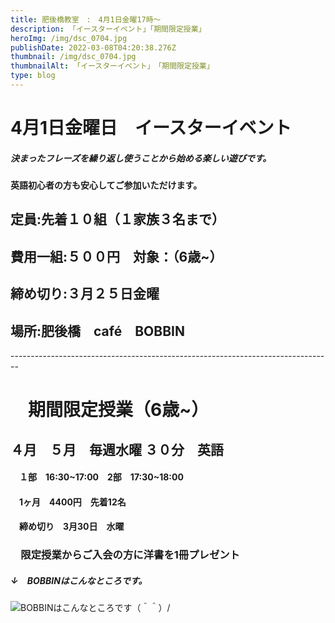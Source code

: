 ```yaml
---
title: 肥後橋教室　:　4月1日金曜17時～
description: 「イースターイベント」「期間限定授業」
heroImg: /img/dsc_0704.jpg
publishDate: 2022-03-08T04:20:38.276Z
thumbnail: /img/dsc_0704.jpg
thumbnailAlt: 「イースターイベント」　「期間限定授業」
type: blog
---
```

# 4月1日金曜日　イースターイベント

##### *決まったフレーズを繰り返し使うことから始める楽しい遊びです。*

**英語初心者の方も安心してご参加いただけます。**

## 定員:先着１０組（１家族３名まで）

## 費用一組:５００円　対象：（6歳~）

## 締め切り:３月２５日金曜

## 場所:肥後橋　café　BOBBIN

\--------------------------------------------------------------------------------

# 　**期間限定授業（6歳~）**

## ４月　５月　毎週水曜 ３０分　英語

#### 　１部　16:30\~17:00　2部　17:30\~18:00

#### 　1ヶ月　4400円　先着12名

#### 　締め切り　3月30日　水曜　

### 　限定授業からご入会の方に洋書を1冊プレゼント

#####  ↓　BOBBINはこんなところです。

![](/img/img_20220201_073758.jpg "BOBBINはこんなところです（＾＾）/")